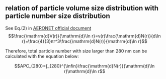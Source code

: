 ## relation of particle volume size distribution with particle number size distribution

See Eq.(2) in [AERONET official document][1]
$$\frac{\mathrm{d}V(r)}{\mathrm{d}\ln r}=v(r)\frac{\mathrm{d}N(r)}{d\ln r}=\frac{4}{3}πr^3\frac{\mathrm{d}N(r)}{\mathrm{d}\ln r}$$

Therefore, total particle number with size larger than 280 nm can be calculated with the equation below:

$$APC_{280}=∫_{280}^{\infin}\frac{\mathrm{d}N(r)}{\mathrm{d}\ln r}\mathrm{d}\ln r$$

[1]: https://aeronet.gsfc.nasa.gov/new_web/Documents/inversions.pdf